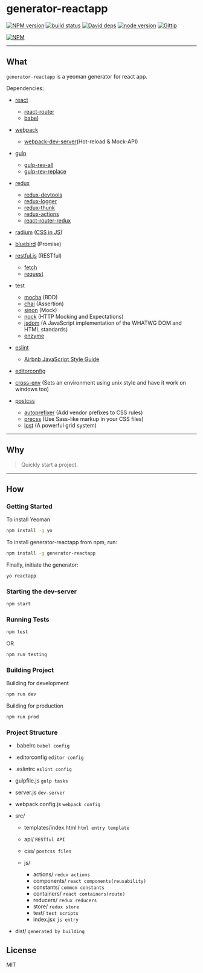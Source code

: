 # generator-reactapp

[![NPM version][npm-image]][npm-url] [![build status][travis-image]][travis-url] [![David deps][david-image]][david-url] [![node version][node-image]][node-url] [![Gittip][gittip-image]][gittip-url]

[![NPM](https://nodei.co/npm/generator-reactapp.png?downloads=true)](https://nodei.co/npm/generator-reactapp/)

--------------------------------------------------------------------------------

## What

`generator-reactapp` is a yeoman generator for react app.

Dependencies:

- [react](https://facebook.github.io/react/)

  - [react-router](https://github.com/reactjs/react-router)
  - [babel](http://babeljs.io/)

- [webpack](http://webpack.github.io/)

  - [webpack-dev-server](https://webpack.github.io/docs/webpack-dev-server.html)(Hot-reload & Mock-API)

- [gulp](http://gulpjs.com/)

  - [gulp-rev-all](https://github.com/smysnk/gulp-rev-all)
  - [gulp-rev-replace](https://github.com/jamesknelson/gulp-rev-replace)

- [redux](http://redux.js.org/)

  - [redux-devtools](https://github.com/gaearon/redux-devtools)
  - [redux-logger](https://github.com/theaqua/redux-logger)
  - [redux-thunk](https://github.com/gaearon/redux-thunk)
  - [redux-actions](https://github.com/acdlite/redux-actions)
  - [react-router-redux](https://github.com/reactjs/react-router-redux)

- [radium](http://stack.formidable.com/radium/) ([CSS in JS](https://speakerdeck.com/vjeux/react-css-in-js))

- [bluebird](http://bluebirdjs.com/docs/getting-started.html) (Promise)

- [restful.js](https://github.com/marmelab/restful.js) (RESTful)

  - [fetch](https://github.com/github/fetch)
  - [request](https://github.com/request/request)

- test

  - [mocha](https://mochajs.org/) (BDD)
  - [chai](http://chaijs.com/) (Assertion)
  - [sinon](sinonjs.org) (Mock)
  - [nock](https://github.com/node-nock/nock) (HTTP Mocking and Expectations)
  - [jsdom](https://github.com/tmpvar/jsdom) (A JavaScript implementation of the WHATWG DOM and HTML standards)
  - [enzyme](https://github.com/airbnb/enzyme)

- [eslint](http://eslint.org/)

  - [Airbnb JavaScript Style Guide](https://github.com/airbnb/javascript)

- [editorconfig](http://editorconfig.org/)

- [cross-env](https://github.com/kentcdodds/cross-env) (Sets an environment using unix style and have it work on windows too)

- [postcss](https://github.com/postcss/postcss)

  - [autoprefixer](https://github.com/postcss/autoprefixer) (Add vendor prefixes to CSS rules)
  - [precss](https://github.com/jonathantneal/precss) (Use Sass-like markup in your CSS files)
  - [lost](https://github.com/peterramsing/lost) (A powerful grid system)

--------------------------------------------------------------------------------

## Why

> Quickly start a project.

--------------------------------------------------------------------------------

## How

### Getting Started

To install Yeoman

```bash
npm install -g yo
```

To install generator-reactapp from npm, run:

```bash
npm install -g generator-reactapp
```

Finally, initiate the generator:

```bash
yo reactapp
```

### Starting the dev-server

```bash
npm start
```

### Running Tests

```bash
npm test
```

OR

```bash
npm run testing
```

### Building Project

Building for development

```bash
npm run dev
```

Building for production

```bash
npm run prod
```

### Project Structure

- .babelrc `babel config`
- .editorconfig `editor config`
- .eslintrc `eslint config`
- gulpfile.js `gulp tasks`
- server.js `dev-server`
- webpack.config.js `webpack config`
- src/

  - templates/index.html `html entry template`
  - api/ `RESTful API`
  - css/ `postcss files`
  - js/

    - actions/ `redux actions`
    - components/ `react components(reusability)`
    - constants/ `common constants`
    - containers/ `react containers(route)`
    - reducers/ `redux reducers`
    - store/ `redux store`
    - test/ `test scripts`
    - index.jsx `js entry`

- dist/ `generated by building`

## License

MIT

[david-image]: https://img.shields.io/david/Jackong/generator-reactapp.svg?style=flat-square
[david-url]: https://david-dm.org/Jackong/generator-reactapp
[gittip-image]: https://img.shields.io/gratipay/Jackong.svg
[gittip-url]: https://gratipay.com/~Jackong
[node-image]: https://img.shields.io/badge/node.js-%3E=_0.11-green.svg?style=flat-square
[node-url]: http://nodejs.org/download/
[npm-image]: https://img.shields.io/npm/v/generator-reactapp.svg?style=flat-square
[npm-url]: https://npmjs.org/package/generator-reactapp
[travis-image]: https://travis-ci.org/Jackong/generator-reactapp.svg?branch=master
[travis-url]: https://travis-ci.org/Jackong/generator-reactapp
